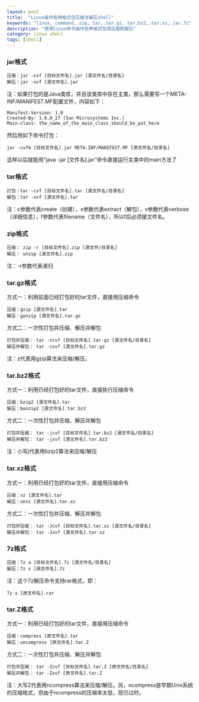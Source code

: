 ```yaml
---
layout: post
title:  "Linux操作各种格式包压缩与解压shell"
keywords: "linux, command,.zip,.tar,.tar.gz,.tar.bz2,.tar.xz,.jar.7z"
description: "使用linux命令操作各种格式包得压缩和解压"
category: linux shell
tags: [shell]
---
```

### jar格式

```
压缩：jar -cvf [目标文件名].jar [源文件名/目录名]
解压：jar -xvf [源文件名].jar
```
注：如果打包的是Java类库，并且该类库中存在主类，那么需要写一个META-INF/MANIFEST.MF配置文件，内容如下：

```
Manifest-Version: 1.0
Created-By: 1.6.0_27 (Sun Microsystems Inc.)
Main-class: the_name_of_the_main_class_should_be_put_here
```
然后用如下命令打包：

```
jar -cvfm [目标文件名].jar META-INF/MANIFEST.MF [原文件名/目录名]
```
这样以后就能用“java -jar [文件名].jar”命令直接运行主类中的main方法了
### tar格式
```
打包：tar -cvf [目标文件名].tar [源文件名/目录名]
解包：tar -xvf [源文件名].tar
```
注：c参数代表create（创建），x参数代表extract（解包），v参数代表verbose（详细信息），f参数代表filename（文件名），所以f后必须接文件名。
### zip格式
```
压缩： zip -r [目标文件名].zip [源文件/目录名]
解压： unzip [源文件名].zip
```
注：-r参数代表递归
### tar.gz格式
方式一：利用前面已经打包好的tar文件，直接用压缩命令

```
压缩：gzip [源文件名].tar
解压：gunzip [源文件名].tar.gz
```
方式二：一次性打包并压缩、解压并解包

```
打包并压缩： tar -zcvf [目标文件名].tar.gz [源文件名/目录名]
解压并解包： tar -zxvf [源文件名].tar.gz
```
注：z代表用gzip算法来压缩/解压。
### tar.bz2格式
方式一：利用已经打包好的tar文件，直接执行压缩命令

```
压缩：bzip2 [源文件名].tar
解压：bunzip2 [源文件名].tar.bz2
``` 
方式二：一次性打包并压缩、解压并解包

```
打包并压缩： tar -jcvf [目标文件名].tar.bz2 [源文件名/目录名]
解压并解包： tar -jxvf [源文件名].tar.bz2
```
注：小写j代表用bzip2算法来压缩/解压
### tar.xz格式
方式一：利用已经打包好的tar文件，直接用压缩命令

```
压缩：xz [源文件名].tar
解压：unxz [源文件名].tar.xz
```
方式二：一次性打包并压缩、解压并解包

```
打包并压缩： tar -Jcvf [目标文件名].tar.xz [源文件名/目录名]
解压并解包： tar -Jxvf [源文件名].tar.xz
```
### 7z格式
```
压缩：7z a [目标文件名].7z [源文件名/目录名]
解压：7z x [源文件名].7z
```
注：这个7z解压命令支持rar格式，即：

```
7z x [原文件名].rar
```
### tar.Z格式
方式一：利用已经打包好的tar文件，直接用压缩命令

```
压缩：compress [原文件名].tar
解压：uncompress [原文件名].tar.Z
```
方式二：一次性打包并压缩、解压并解包

```
打包并压缩： tar -Zcvf [目标文件名].tar.Z [原文件名/目录名]
解压并解包： tar -Zxvf [原文件名].tar.Z
```
注：大写Z代表用ncompress算法来压缩/解压。另，ncompress是早期Unix系统的压缩格式，但由于ncompress的压缩率太低，现已过时。
